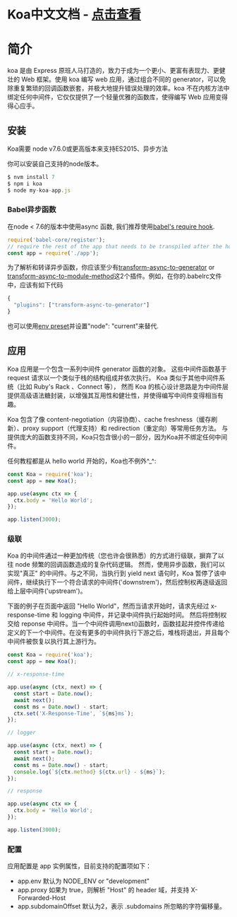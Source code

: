 # Koa中文文档 - [点击查看](https://www.w3cways.com/doc/koa/)

# 简介

koa 是由 Express 原班人马打造的，致力于成为一个更小、更富有表现力、更健壮的 Web 框架。使用 koa 编写 web 应用，通过组合不同的 generator，可以免除重复繁琐的回调函数嵌套，并极大地提升错误处理的效率。koa 不在内核方法中绑定任何中间件，它仅仅提供了一个轻量优雅的函数库，使得编写 Web 应用变得得心应手。



## 安装

Koa需要 node v7.6.0或更高版本来支持ES2015、异步方法

你可以安装自己支持的node版本。
```javascript
$ nvm install 7
$ npm i koa
$ node my-koa-app.js
```

### Babel异步函数

在node < 7.6的版本中使用async 函数, 我们推荐使用[babel's require hook](http://babeljs.io/docs/usage/require/).
```javascript
require('babel-core/register');
// require the rest of the app that needs to be transpiled after the hook
const app = require('./app');
```


为了解析和转译异步函数，你应该至少有[transform-async-to-generator](http://babeljs.io/docs/plugins/transform-async-to-generator/) or [transform-async-to-module-method](http://babeljs.io/docs/plugins/transform-async-to-module-method/)这2个插件。例如，在你的.babelrc文件中，应该有如下代码
```javascript
{
  "plugins": ["transform-async-to-generator"]
}
```
也可以使用[env preset](http://babeljs.io/docs/plugins/preset-env/)并设置"node": "current"来替代.



## 应用
Koa 应用是一个包含一系列中间件 generator 函数的对象。 这些中间件函数基于 request 请求以一个类似于栈的结构组成并依次执行。 Koa 类似于其他中间件系统（比如 Ruby's Rack 、Connect 等）， 然而 Koa 的核心设计思路是为中间件层提供高级语法糖封装，以增强其互用性和健壮性，并使得编写中间件变得相当有趣。

Koa 包含了像 content-negotiation（内容协商）、cache freshness（缓存刷新）、proxy support（代理支持）和 redirection（重定向）等常用任务方法。 与提供庞大的函数支持不同，Koa只包含很小的一部分，因为Koa并不绑定任何中间件。

任何教程都是从 hello world 开始的，Koa也不例外^_^:
```javascript
const Koa = require('koa');
const app = new Koa();

app.use(async ctx => {
  ctx.body = 'Hello World';
});

app.listen(3000);
```

### 级联

Koa 的中间件通过一种更加传统（您也许会很熟悉）的方式进行级联，摒弃了以往 node 频繁的回调函数造成的复杂代码逻辑。 然而，使用异步函数，我们可以实现"真正" 的中间件。与之不同，当执行到 yield next 语句时，Koa 暂停了该中间件，继续执行下一个符合请求的中间件('downstrem')，然后控制权再逐级返回给上层中间件('upstream')。

下面的例子在页面中返回 "Hello World"，然而当请求开始时，请求先经过 x-response-time 和 logging 中间件，并记录中间件执行起始时间。 然后将控制权交给 reponse 中间件。当一个中间件调用next()函数时，函数挂起并控件传递给定义的下一个中间件。在没有更多的中间件执行下游之后，堆栈将退出，并且每个中间件被恢复以执行其上游行为。

```javascript
const Koa = require('koa');
const app = new Koa();

// x-response-time

app.use(async (ctx, next) => {
  const start = Date.now();
  await next();
  const ms = Date.now() - start;
  ctx.set('X-Response-Time', `${ms}ms`);
});

// logger

app.use(async (ctx, next) => {
  const start = Date.now();
  await next();
  const ms = Date.now() - start;
  console.log(`${ctx.method} ${ctx.url} - ${ms}`);
});

// response

app.use(async ctx => {
  ctx.body = 'Hello World';
});

app.listen(3000);
```
### 配置
应用配置是 app 实例属性，目前支持的配置项如下：
- app.env 默认为 NODE_ENV or "development"
- app.proxy 如果为 true，则解析 "Host" 的 header 域，并支持 X-Forwarded-Host
- app.subdomainOffset 默认为2，表示 .subdomains 所忽略的字符偏移量。



